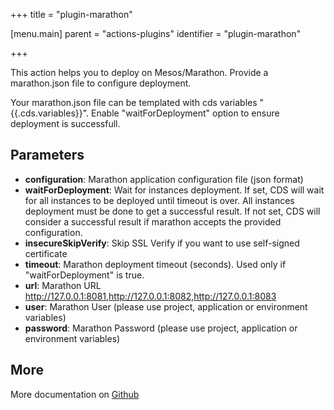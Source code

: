 +++
title = "plugin-marathon"

[menu.main]
parent = "actions-plugins"
identifier = "plugin-marathon"

+++

This action helps you to deploy on Mesos/Marathon. Provide a marathon.json file to configure deployment.

Your marathon.json file can be templated with cds variables "{{.cds.variables}}". Enable "waitForDeployment" option to ensure deployment is successfull.

## Parameters

* **configuration**: Marathon application configuration file (json format)
* **waitForDeployment**: Wait for instances deployment.
If set, CDS will wait for all instances to be deployed until timeout is over. All instances deployment must be done to get a successful result.
If not set, CDS will consider a successful result if marathon accepts the provided configuration.
* **insecureSkipVerify**: Skip SSL Verify if you want to use self-signed certificate
* **timeout**: Marathon deployment timeout (seconds). Used only if "waitForDeployment" is true. 
* **url**: Marathon URL http://127.0.0.1:8081,http://127.0.0.1:8082,http://127.0.0.1:8083
* **user**: Marathon User (please use project, application or environment variables)
* **password**: Marathon Password (please use project, application or environment variables)


## More

More documentation on [Github](https://github.com/ovh/cds/tree/master/contrib/plugins/plugin-marathon/README.md)

